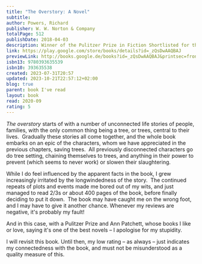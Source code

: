 ```yaml
---  
title: "The Overstory: A Novel"  
subtitle:   
author: Powers, Richard  
publisher: W. W. Norton & Company  
totalPage: 512  
publishDate: 2018-04-03  
description: Winner of the Pulitzer Prize in Fiction Shortlisted for the Man Booker Prize New York Times Bestseller A New York Times Notable Book and a Washington Post, Time, Oprah Magazine, Newsweek, Chicago Tribune, and Kirkus Reviews Best Book of 2018 "The best novel ever written about trees, and really just one of the best novels, period." —Ann Patchett The Overstory, winner of the 2019 Pulitzer Prize in Fiction, is a sweeping, impassioned work of activism and resistance that is also a stunning evocation of—and paean to—the natural world. From the roots to the crown and back to the seeds, Richard Powers’s twelfth novel unfolds in concentric rings of interlocking fables that range from antebellum New York to the late twentieth-century Timber Wars of the Pacific Northwest and beyond. There is a world alongside ours—vast, slow, interconnected, resourceful, magnificently inventive, and almost invisible to us. This is the story of a handful of people who learn how to see that world and who are drawn up into its unfolding catastrophe.  
link: https://play.google.com/store/books/details?id=_zQsDwAAQBAJ  
previewLink: http://books.google.de/books?id=_zQsDwAAQBAJ&printsec=frontcover&dq=Richard+Powers,+The+Overstory&hl=&as_pt=BOOKS&cd=3&source=gbs_api  
isbn13: 9780393635539  
isbn10: 393635538  
created: 2023-07-31T20:57  
updated: 2023-10-21T22:57:12+02:00  
blog: true  
parent: book I've read  
layout: book  
read: 2020-09  
rating: 5  
---  
```

  
_The overstory_ starts of with a number of unconnected life stories of people, families, with the only common thing being a tree, or trees, central to their lives.  Gradually these stories all come together, and the whole book embarks on an epic of the characters, whom we have appreciated in the previous chapters, saving trees.  All previously disconnected characters go do tree setting, chaining themselves to trees, and anything in their power to prevent (which seems to never work) or slowen their slaughtering.    
  
While I do feel influenced by the apparent facts in the book, I grew increasingly irritated by the longwindedness of the story.  The continued repeats of plots and events made me bored out of my wits, and just managed to read 2/3s or about 400 pages of the book, before finally deciding to put it down.  The book may have caught me on the wrong foot, and I may have to give it another chance.  Whenever my reviews are negative, it's probably my fault!    
  
And in this case, with a Pulitzer Prize and Ann Patchett, whose books I like or love, saying it's one of the best novels – I apologise for my stupidity.  
  
I will revisit this book.  Until then, my low rating – as always – just indicates my connectedness with the book, and must not be misunderstood as a quality measure of this.